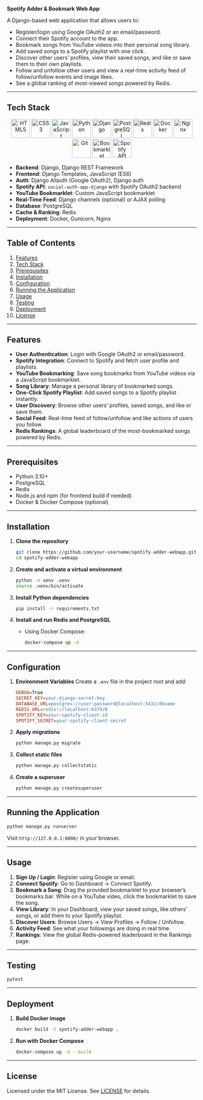 **Spotify Adder & Bookmark Web App**

A Django-based web application that allows users to:

* Register/login using Google OAuth2 or an email/password.
* Connect their Spotify account to the app.
* Bookmark songs from YouTube videos into their personal song library.
* Add saved songs to a Spotify playlist with one click.
* Discover other users’ profiles, view their saved songs, and like or save them to their own playlists.
* Follow and unfollow other users and view a real-time activity feed of follow/unfollow events and image likes.
* See a global ranking of most-viewed songs powered by Redis.

---

## Tech Stack
<p align="center">
  <!-- Frontend -->
  <img src="https://cdn.jsdelivr.net/gh/devicons/devicon/icons/html5/html5-original.svg" width="50" height="50" alt="HTML5"/>
  <img src="https://cdn.jsdelivr.net/gh/devicons/devicon/icons/css3/css3-original.svg" width="50" height="50" alt="CSS3"/>
  <img src="https://cdn.jsdelivr.net/gh/devicons/devicon/icons/javascript/javascript-original.svg" width="50" height="50" alt="JavaScript"/>
  
  <!-- Backend -->
  <img src="https://cdn.jsdelivr.net/gh/devicons/devicon/icons/python/python-original.svg" width="50" height="50" alt="Python"/>
  <img src="https://cdn.jsdelivr.net/gh/devicons/devicon/icons/django/django-plain.svg" width="50" height="50" alt="Django"/>
  
  <!-- Database & Cache -->
  <img src="https://cdn.jsdelivr.net/gh/devicons/devicon/icons/postgresql/postgresql-original.svg" width="50" height="50" alt="PostgreSQL"/>
  <img src="https://cdn.jsdelivr.net/gh/devicons/devicon/icons/redis/redis-original.svg" width="50" height="50" alt="Redis"/>
  
  <!-- DevOps -->
  <img src="https://cdn.jsdelivr.net/gh/devicons/devicon/icons/docker/docker-original.svg" width="50" height="50" alt="Docker"/>
  <img src="https://cdn.jsdelivr.net/gh/devicons/devicon/icons/nginx/nginx-original.svg" width="50" height="50" alt="Nginx"/>
  <img src="https://cdn.jsdelivr.net/gh/devicons/devicon/icons/git/git-original.svg" width="50" height="50" alt="Git"/>
  
  <!-- Other -->
  <img src="https://cdn.jsdelivr.net/gh/devicons/devicon/icons/javascript/javascript-original.svg" width="50" height="50" alt="Bookmarklet"/>
  <img src="https://cdn.jsdelivr.net/gh/devicons/devicon/icons/spotify/spotify-original.svg" width="50" height="50" alt="Spotify API"/>
</p>

* **Backend**: Django, Django REST Framework
* **Frontend**: Django Templates, JavaScript (ES6)
* **Auth**: Django Allauth (Google OAuth2), Django auth
* **Spotify API**: `social-auth-app-django` with Spotify OAuth2 backend
* **YouTube Bookmarklet**: Custom JavaScript bookmarklet
* **Real-Time Feed**: Django channels (optional) or AJAX polling
* **Database**: PostgreSQL
* **Cache & Ranking**: Redis
* **Deployment**: Docker, Gunicorn, Nginx

---

## Table of Contents

1. [Features](#features)
2. [Tech Stack](#tech-stack)
3. [Prerequisites](#prerequisites)
4. [Installation](#installation)
5. [Configuration](#configuration)
6. [Running the Application](#running-the-application)
7. [Usage](#usage)
8. [Testing](#testing)
9. [Deployment](#deployment)
10. [License](#license)

---

## Features

* **User Authentication**: Login with Google OAuth2 or email/password.
* **Spotify Integration**: Connect to Spotify and fetch user profile and playlists.
* **YouTube Bookmarking**: Save song bookmarks from YouTube videos via a JavaScript bookmarklet.
* **Song Library**: Manage a personal library of bookmarked songs.
* **One-Click Spotify Playlist**: Add saved songs to a Spotify playlist instantly.
* **User Discovery**: Browse other users’ profiles, saved songs, and like or save them.
* **Social Feed**: Real-time feed of follow/unfollow and like actions of users you follow.
* **Redis Rankings**: A global leaderboard of the most-bookmarked songs powered by Redis.

---

## Prerequisites

* Python 3.10+
* PostgreSQL
* Redis
* Node.js and npm (for frontend build if needed)
* Docker & Docker Compose (optional)

---

## Installation

1. **Clone the repository**

   ```bash
   git clone https://github.com/your-username/spotify-adder-webapp.git
   cd spotify-adder-webapp
   ```

2. **Create and activate a virtual environment**

   ```bash
   python -m venv .venv
   source .venv/bin/activate
   ```

3. **Install Python dependencies**

   ```bash
   pip install -r requirements.txt
   ```

4. **Install and run Redis and PostgreSQL**

   * Using Docker Compose:

     ```bash
     docker-compose up -d
     ```

---

## Configuration

1. **Environment Variables**
   Create a `.env` file in the project root and add:

   ```ini
   DEBUG=True
   SECRET_KEY=your-django-secret-key
   DATABASE_URL=postgres://user:password@localhost:5432/dbname
   REDIS_URL=redis://localhost:6379/0
   SPOTIFY_KEY=your-spotify-client-id
   SPOTIFY_SECRET=your-spotify-client-secret
   ```

2. **Apply migrations**

   ```bash
   python manage.py migrate
   ```

3. **Collect static files**

   ```bash
   python manage.py collectstatic
   ```

4. **Create a superuser**

   ```bash
   python manage.py createsuperuser
   ```

---

## Running the Application

```bash
python manage.py runserver
```

Visit `http://127.0.0.1:8000/` in your browser.

---

## Usage

1. **Sign Up / Login**: Register using Google or email.
2. **Connect Spotify**: Go to Dashboard → Connect Spotify.
3. **Bookmark a Song**: Drag the provided bookmarklet to your browser’s bookmarks bar. While on a YouTube video, click the bookmarklet to save the song.
4. **View Library**: In your Dashboard, view your saved songs, like others’ songs, or add them to your Spotify playlist.
5. **Discover Users**: Browse Users → View Profiles → Follow / Unfollow.
6. **Activity Feed**: See what your followings are doing in real time.
7. **Rankings**: View the global Redis-powered leaderboard in the Rankings page.

---

## Testing

```bash
pytest
```

---

## Deployment

1. **Build Docker image**

   ```bash
   docker build -t spotify-adder-webapp .
   ```
2. **Run with Docker Compose**

   ```bash
   docker-compose up -d --build
   ```

---

## License

Licensed under the MIT License. See [LICENSE](LICENSE) for details.
